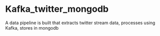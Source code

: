 # Kafka_twitter_mongodb

A data pipeline is built that extracts twitter stream data, processes using Kafka, stores in mongodb

